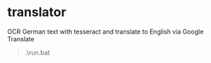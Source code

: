 # translator

OCR German text with tesseract and translate to English via Google Translate


> .\run.bat 